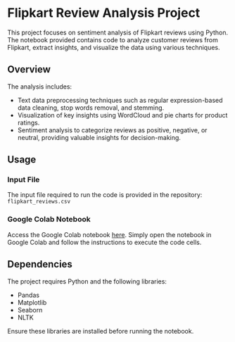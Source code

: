 # Flipkart Review Analysis Project

This project focuses on sentiment analysis of Flipkart reviews using Python. The notebook provided contains code to analyze customer reviews from Flipkart, extract insights, and visualize the data using various techniques.

## Overview

The analysis includes:
- Text data preprocessing techniques such as regular expression-based data cleaning, stop words removal, and stemming.
- Visualization of key insights using WordCloud and pie charts for product ratings.
- Sentiment analysis to categorize reviews as positive, negative, or neutral, providing valuable insights for decision-making.

## Usage

### Input File
The input file required to run the code is provided in the repository: `flipkart_reviews.csv`

### Google Colab Notebook
Access the Google Colab notebook [here](https://colab.research.google.com/drive/1mjcOrwPm3NOJXMbv5fzf4yJRGK0H-gLz?usp=sharing). Simply open the notebook in Google Colab and follow the instructions to execute the code cells.

## Dependencies

The project requires Python and the following libraries:
- Pandas
- Matplotlib
- Seaborn
- NLTK

Ensure these libraries are installed before running the notebook.


